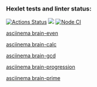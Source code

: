 ### Hexlet tests and linter status:
[![Actions Status](https://github.com/dovlin-m/frontend-project-lvl1/workflows/hexlet-check/badge.svg)](https://github.com/dovlin-m/frontend-project-lvl1/actions)
<a href="https://codeclimate.com/github/codeclimate/codeclimate/maintainability"><img src="https://api.codeclimate.com/v1/badges/a99a88d28ad37a79dbf6/maintainability" /></a>
[![Node CI](https://github.com/hexlet-boilerplates/nodejs-package/workflows/Node%20CI/badge.svg)](https://github.com/hexlet-boilerplates/nodejs-package/actions)

[asciinema brain-even](https://asciinema.org/a/ru6HhBI463rTyBUTQPRsq5FYd)

[asciinema brain-calc](https://asciinema.org/a/TTJgA8JXsttGhc7BLcnqkYCEB)

[asciinema brain-gcd](https://asciinema.org/a/20QDNoRUP7Zr6IAbk7qNfX0t1)

[asciinema brain-progression]( https://asciinema.org/a/9NUSJZPQp87nfkwI3CUNZMwxI)

[asciinema brain-prime](https://asciinema.org/a/VushQFTwB2bMMgKUJxozoQFup)
